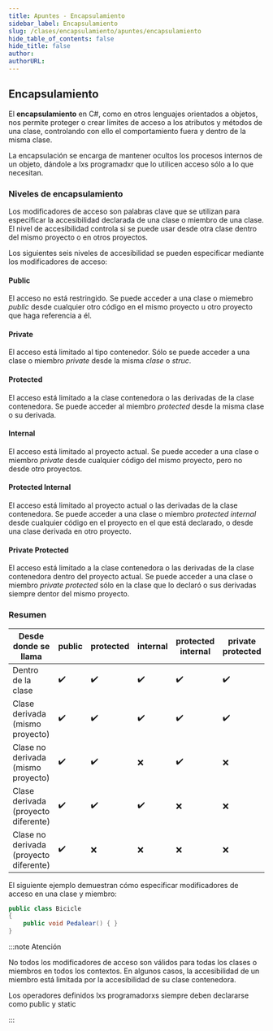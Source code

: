 ```yaml
---
title: Apuntes - Encapsulamiento
sidebar_label: Encapsulamiento
slug: /clases/encapsulamiento/apuntes/encapsulamiento
hide_table_of_contents: false
hide_title: false
author: 
authorURL: 
---
```


## Encapsulamiento

El **encapsulamiento** en C#, como en otros lenguajes orientados a objetos, nos permite proteger o crear límites de acceso a los atributos y métodos de una clase, controlando con ello el comportamiento fuera y dentro de la misma clase.

La encapsulación se encarga de mantener ocultos los procesos internos de un objeto, dándole a lxs programadxr que lo utilicen acceso sólo a lo que necesitan.

### Niveles de encapsulamiento
Los modificadores de acceso son palabras clave que se utilizan para especificar la accesibilidad declarada de una clase o miembro de una clase. El nivel de accesibilidad controla si se puede usar desde otra clase dentro del mismo proyecto o en otros proyectos. 

Los siguientes seis niveles de accesibilidad se pueden especificar mediante los modificadores de acceso:

#### Public
El acceso no está restringido. Se puede acceder a una clase o miemebro *public* desde cualquier otro código en el mismo proyecto u otro proyecto que haga referencia a él.

#### Private
El acceso está limitado al tipo contenedor. Sólo se puede acceder a una clase o miembro *private* desde la misma *clase* o *struc*.

#### Protected
El acceso está limitado a la clase contenedora o las derivadas de la clase contenedora.  Se puede acceder al miembro *protected* desde la misma clase o su derivada.

#### Internal
El acceso está limitado al proyecto actual. Se puede acceder a una clase o miembro *private* desde cualquier código del mismo proyecto, pero no desde otro proyectos.

#### Protected Internal
El acceso está limitado al proyecto actual o las derivadas de la clase contenedora. Se puede acceder a una clase o miembro *protected internal*  desde cualquier código en el proyecto en el que está declarado, o desde una clase derivada en otro proyecto.

#### Private Protected 
El acceso está limitado a la clase contenedora o las derivadas de la clase contenedora dentro del proyecto actual. Se puede acceder a una clase o miembro *private protected* sólo en la clase que lo declaró o sus derivadas siempre dentor del mismo proyecto.

### Resumen

| Desde donde se llama | public | protected | internal | protected internal | private protected | private |
| -------------------- | ------ | --------- | -------- |--  |	--   |   --
Dentro de la clase |   ✔️️  |   ✔️  |   ✔️  |   ✔️  |   ✔️  |   ✔️  |
Clase derivada (mismo proyecto)|	✔️|	✔️|	✔️|	✔️|	✔️|	❌|
Clase no derivada (mismo proyecto)|	✔️|	✔️|	❌|	✔️|	❌|	❌|
Clase derivada (proyecto diferente)	|✔️|	✔️	|✔️	|❌	|❌	|❌|
Clase no derivada (proyecto diferente)|	✔️|	❌	|❌	|❌|	❌|	❌|


El siguiente ejemplo demuestran cómo especificar modificadores de acceso en una clase y miembro:

```csharp
public class Bicicle
{
    public void Pedalear() { }
}
```

:::note Atención

No todos los modificadores de acceso son válidos para todas los clases o miembros en todos los contextos. En algunos casos, la accesibilidad de un miembro está limitada por la accesibilidad de su clase contenedora.

Los operadores definidos lxs programadorxs siempre deben declararse como public y static

:::
